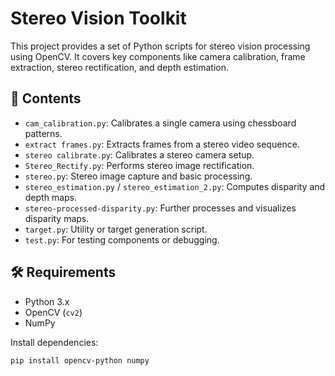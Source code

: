 # Stereo Vision Toolkit

This project provides a set of Python scripts for stereo vision processing using OpenCV. It covers key components like camera calibration, frame extraction, stereo rectification, and depth estimation.

## 📁 Contents

- `cam_calibration.py`: Calibrates a single camera using chessboard patterns.
- `extract frames.py`: Extracts frames from a stereo video sequence.
- `stereo calibrate.py`: Calibrates a stereo camera setup.
- `Stereo_Rectify.py`: Performs stereo image rectification.
- `stereo.py`: Stereo image capture and basic processing.
- `stereo_estimation.py` / `stereo_estimation_2.py`: Computes disparity and depth maps.
- `stereo-processed-disparity.py`: Further processes and visualizes disparity maps.
- `target.py`: Utility or target generation script.
- `test.py`: For testing components or debugging.

## 🛠 Requirements

- Python 3.x
- OpenCV (`cv2`)
- NumPy

Install dependencies:
```bash
pip install opencv-python numpy
